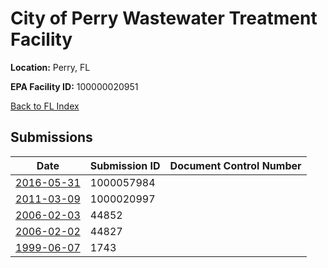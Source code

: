 # City of Perry Wastewater Treatment Facility

**Location:** Perry, FL

**EPA Facility ID:** 100000020951

[Back to FL Index](../../index.md)

## Submissions

| Date | Submission ID | Document Control Number |
|------|--------------|-------------------------|
| [2016-05-31](submissions/1000057984.md) | 1000057984 |  |
| [2011-03-09](submissions/1000020997.md) | 1000020997 |  |
| [2006-02-03](submissions/44852.md) | 44852 |  |
| [2006-02-02](submissions/44827.md) | 44827 |  |
| [1999-06-07](submissions/1743.md) | 1743 |  |
